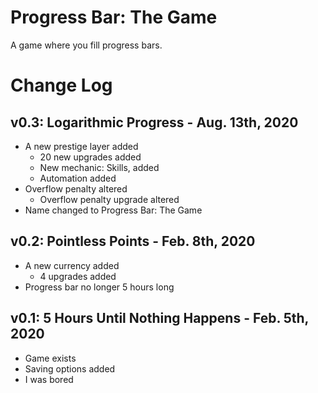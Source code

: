 # Progress Bar: The Game
A game where you fill progress bars.

# Change Log
## v0.3: Logarithmic Progress - Aug. 13th, 2020
* A new prestige layer added
  * 20 new upgrades added
  * New mechanic: Skills, added
  * Automation added
* Overflow penalty altered
  * Overflow penalty upgrade altered
* Name changed to Progress Bar: The Game
## v0.2: Pointless Points - Feb. 8th, 2020
* A new currency added
  * 4 upgrades added
* Progress bar no longer 5 hours long
## v0.1: 5 Hours Until Nothing Happens - Feb. 5th, 2020
* Game exists
* Saving options added
* I was bored
